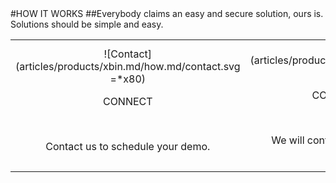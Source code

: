 <div class="product-how" markdown="1">
#HOW IT WORKS
##Everybody claims an easy and secure solution, ours is.<br/>Solutions should be simple and easy.<br/>

|   |   |   |
|:------:|:----------:|:----------:|
| ![Contact] (articles/products/xbin.md/how.md/contact.svg =*x80)<p class="how-title">CONNECT</p><br/><p class="how-description">Contact us to schedule your demo.</p> | ![Configure] (articles/products/xbin.md/how.md/configure.svg =*x80)<p class="how-title">CONFIGURE & INSTALL</p><br/><p class="how-description">We will configure and customize for your organization.</p> | ![Done] (articles/products/xbin.md/how.md/done.svg =*x80)<p class="how-title">YAY! DONE</p><br/><p class="how-description">Well that was simple!  Now focus on what you do best with happy clients!</p > |
</div>